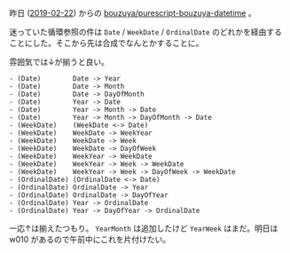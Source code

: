 昨日 ([2019-02-22][]) からの [bouzuya/purescript-bouzuya-datetime][] 。

迷っていた循環参照の件は `Date` / `WeekDate` / `OrdinalDate` のどれかを経由することにした。そこから先は合成でなんとかすることに。

雰囲気では↓が揃うと良い。

```
- (Date)        Date -> Year
- (Date)        Date -> Month
- (Date)        Date -> DayOfMonth
- (Date)        Year -> Date
- (Date)        Year -> Month -> Date
- (Date)        Year -> Month -> DayOfMonth -> Date
- (WeekDate)    (WeekDate <-> Date)
- (WeekDate)    WeekDate -> WeekYear
- (WeekDate)    WeekDate -> Week
- (WeekDate)    WeekDate -> DayOfWeek
- (WeekDate)    WeekYear -> WeekDate
- (WeekDate)    WeekYear -> Week -> WeekDate
- (WeekDate)    WeekYear -> Week -> DayOfWeek -> WeekDate
- (OrdinalDate) (OrdinalDate <-> Date)
- (OrdinalDate) OrdinalDate -> Year
- (OrdinalDate) OrdinalDate -> DayOfYear
- (OrdinalDate) Year -> OrdinalDate
- (OrdinalDate) Year -> DayOfYear -> OrdinalDate
```

一応↑は揃えたつもり。 `YearMonth` は追加したけど `YearWeek` はまだ。明日は w010 があるので午前中にこれを片付けたい。

[2019-02-22]: https://blog.bouzuya.net/2019/02/22/
[bouzuya/purescript-bouzuya-datetime]: https://github.com/bouzuya/purescript-bouzuya-datetime
